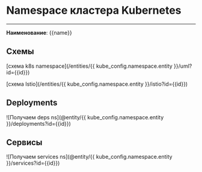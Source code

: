 # Namespace кластера Kubernetes
***  
**Наименование**: {{name}}

## Схемы

[схема k8s namespace](/entities/{{ kube_config.namespace.entity }}/uml?id={{id}})

[схема Istio](/entities/{{ kube_config.namespace.entity }}/istio?id={{id}})


## Deployments
![Получаем deps ns](@entity/{{ kube_config.namespace.entity }}/deployments?id={{id}})

## Сервисы
![Получаем services ns](@entity/{{ kube_config.namespace.entity }}/services?id={{id}})
